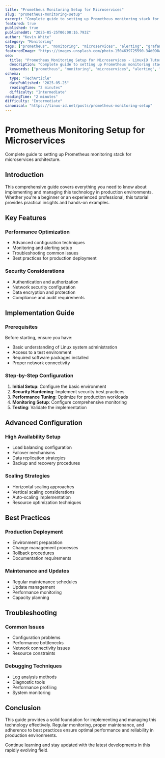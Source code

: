 ```yaml
---
title: "Prometheus Monitoring Setup for Microservices"
slug: "prometheus-monitoring-setup"
excerpt: "Complete guide to setting up Prometheus monitoring stack for microservices architecture."
featured: true
published: true
publishedAt: "2025-05-25T06:00:16.793Z"
author: "Kevin White"
category: "Monitoring"
tags: ["prometheus", "monitoring", "microservices", "alerting", "grafana"]
featuredImage: "https://images.unsplash.com/photo-1504639725590-34d0984388bd?w=800&h=400&fit=crop&crop=center"
seo:
  title: "Prometheus Monitoring Setup for Microservices - LinuxID Tutorial"
  description: "Complete guide to setting up Prometheus monitoring stack for microservices architecture."
  keywords: ["prometheus", "monitoring", "microservices", "alerting", "grafana", "setup", "for", "complete", "guide", "setting"]
schema:
  type: "TechArticle"
  datePublished: "2025-05-25"
  readingTime: "2 minutes"
  difficulty: "Intermediate"
readingTime: "2 minutes"
difficulty: "Intermediate"
canonical: "https://linux-id.net/posts/prometheus-monitoring-setup"
---
```




# Prometheus Monitoring Setup for Microservices

Complete guide to setting up Prometheus monitoring stack for microservices architecture.

## Introduction

This comprehensive guide covers everything you need to know about implementing and managing this technology in production environments. Whether you're a beginner or an experienced professional, this tutorial provides practical insights and hands-on examples.

## Key Features

### Performance Optimization
- Advanced configuration techniques
- Monitoring and alerting setup
- Troubleshooting common issues
- Best practices for production deployment

### Security Considerations
- Authentication and authorization
- Network security configuration
- Data encryption and protection
- Compliance and audit requirements

## Implementation Guide

### Prerequisites
Before starting, ensure you have:
- Basic understanding of Linux system administration
- Access to a test environment
- Required software packages installed
- Proper network connectivity

### Step-by-Step Configuration
1. **Initial Setup**: Configure the basic environment
2. **Security Hardening**: Implement security best practices
3. **Performance Tuning**: Optimize for production workloads
4. **Monitoring Setup**: Configure comprehensive monitoring
5. **Testing**: Validate the implementation

## Advanced Configuration

### High Availability Setup
- Load balancing configuration
- Failover mechanisms
- Data replication strategies
- Backup and recovery procedures

### Scaling Strategies
- Horizontal scaling approaches
- Vertical scaling considerations
- Auto-scaling implementation
- Resource optimization techniques

## Best Practices

### Production Deployment
- Environment preparation
- Change management processes
- Rollback procedures
- Documentation requirements

### Maintenance and Updates
- Regular maintenance schedules
- Update management
- Performance monitoring
- Capacity planning

## Troubleshooting

### Common Issues
- Configuration problems
- Performance bottlenecks
- Network connectivity issues
- Resource constraints

### Debugging Techniques
- Log analysis methods
- Diagnostic tools
- Performance profiling
- System monitoring

## Conclusion

This guide provides a solid foundation for implementing and managing this technology effectively. Regular monitoring, proper maintenance, and adherence to best practices ensure optimal performance and reliability in production environments.

Continue learning and stay updated with the latest developments in this rapidly evolving field.
